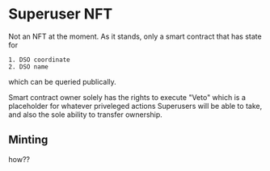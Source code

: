 # Superuser NFT

Not an NFT at the moment. As it stands, only a smart contract that has state for

    1. DSO coordinate
    2. DSO name

which can be queried publically. 

Smart contract owner solely has the rights to execute "Veto" which is a placeholder for whatever priveleged actions Superusers will be able to take, and also the sole ability to transfer ownership.

## Minting

how??
